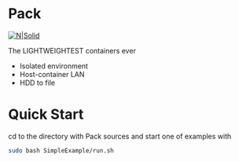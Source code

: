 # Pack

[![N|Solid](http://i68.tinypic.com/2wcmluw.png)](http://akriminetskiy.tk/)

The LIGHTWEIGHTEST containers ever

  - Isolated environment
  - Host-container LAN
  - HDD to file

# Quick Start

cd to the directory with Pack sources and start one of examples with
```sh
sudo bash SimpleExample/run.sh
```
